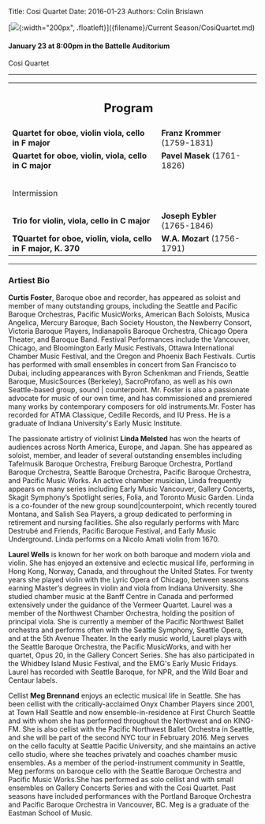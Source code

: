 Title: Cosi Quartet
Date: 2016-01-23
Authors: Colin Brislawn

[![ ]({filename}/images/Cosi200.png){:width="200px", .floatleft}]({filename}/Current Season/CosiQuartet.md)

#### January 23 at 8:00pm in the Battelle Auditorium

Cosi Quartet

---

<table width="800" align="center">
<tr>
<td align="center" colspan="2"><h2>Program</h2></td><td></td>
</tr>
<tr>
  <td><b>Quartet for oboe, violin viola, cello in F major</b></td>
  <td class="right"><b>Franz Krommer</b> (1759-1831)</td>
</tr>
<tr>
  <td> <b>Quartet for oboe, violin, viola, cello in C major</b></td>
  <td class="right"><b>Pavel Masek</b> (1761-1826)</td>
</tr>
<tr><td style="height:10px"></td><td style="height:10px"></td></tr>
 <tr><td colspan="2" class="center">
	<br>
	<div class="smallheading">Intermission
	</div><br></td>
  </tr>
<tr>
  <td> <b>Trio for violin, viola, cello in C major</b></td>
  <td class="right"><b>Joseph Eybler</b> (1765-1846)</td>
</tr>
<tr>
  <td> <b>TQuartet for oboe, violin, viola, cello in F major, K. 370</b></td>
  <td class="right"><b>W.A. Mozart</b> (1756-1791)</td>
</tr>
</table>


---

### Artiest Bio

**Curtis Foster**, Baroque oboe and recorder, has appeared as soloist and member of many outstanding groups, including the Seattle and Pacific Baroque Orchestras, Pacific MusicWorks, American Bach Soloists, Musica Angelica, Mercury Baroque, Bach Society Houston, the Newberry Consort, Victoria Baroque Players, Indianapolis Baroque Orchestra, Chicago Opera Theater, and Baroque Band. Festival Performances include the Vancouver, Chicago, and Bloomington Early Music Festivals, Ottawa International Chamber Music Festival, and the Oregon and Phoenix Bach Festivals. Curtis has performed with small ensembles in concert from San Francisco to Dubai, including appearances with Byron Schenkman and Friends, Seattle Baroque, MusicSources (Berkeley), SacroProfano, as well as his own Seattle-based group, sound | counterpoint. Mr. Foster is also a passionate advocate for music of our own time, and has commissioned and premiered many works by contemporary composers for old instruments.Mr. Foster has recorded for ATMA Classique, Cedille Records, and IU Press. He is a graduate of Indiana University's Early Music Institute.

The passionate artistry of violinist **Linda Melsted** has won the hearts of audiences across North America, Europe, and Japan. She has appeared as soloist, member, and leader of several outstanding ensembles including Tafelmusik Baroque Orchestra, Freiburg Baroque Orchestra, Portland Baroque Orchestra, Seattle Baroque Orchestra, Pacific Baroque Orchestra, and Pacific Music Works. An active chamber musician, Linda frequently appears on many series including Early Music Vancouver, Gallery Concerts, Skagit Symphony’s Spotlight series, Folia, and Toronto Music Garden. Linda is a co-founder of the new group sound|counterpoint, which recently toured Montana, and Salish Sea Players, a group dedicated to performing in retirement and nursing facilities. She also regularly performs with Marc Destrubé and Friends, Pacific Baroque Festival, and Early Music Underground. Linda performs on a Nicolo Amati violin from 1670.

**Laurel Wells** is known for her work on both baroque and modern viola and violin. She has enjoyed an extensive and eclectic musical life, performing in Hong Kong, Norway, Canada, and throughout the United States. For twenty years she played violin with the Lyric Opera of Chicago, between seasons earning Master’s degrees in violin and viola from Indiana University. She studied chamber music at the Banff Centre in Canada and performed extensively under the guidance of the Vermeer Quartet. Laurel was a member of the Northwest Chamber Orchestra, holding the position of principal viola. She is currently a member of the Pacific Northwest Ballet orchestra and performs often with the Seattle Symphony, Seattle Opera, and at the 5th Avenue Theater. In the early music world, Laurel plays with the Seattle Baroque Orchestra, the Pacific MusicWorks, and with her quartet, Opus 20, in the Gallery Concert Series. She has also participated in the Whidbey Island Music Festival, and the EMG's Early Music Fridays. Laurel has recorded with Seattle Baroque, for NPR, and the Wild Boar and Centaur labels.

Cellist **Meg Brennand** enjoys an eclectic musical life in Seattle. She has been cellist with the critically-acclaimed Onyx Chamber Players since 2001, at Town Hall Seattle and now ensemble-in-residence at First Church Seattle and with whom she has performed throughout the Northwest and on KING-FM. She is also cellist with the Pacific Northwest Ballet Orchestra in Seattle, and she will be part of the second NYC tour in February 2016. Meg serves on the cello faculty at Seattle Pacific University, and she maintains an active cello studio, where she teaches privately and coaches chamber music ensembles. As a member of the period-instrument community in Seattle, Meg performs on baroque cello with the Seattle Baroque Orchestra and Pacific Music Works.She has performed as solo cellist and with small ensembles on Gallery Concerts Series and with the Cosi Quartet. Past seasons have included performances with the Portland Baroque Orchestra and Pacific Baroque Orchestra in Vancouver, BC. Meg is a graduate of the Eastman School of Music.
